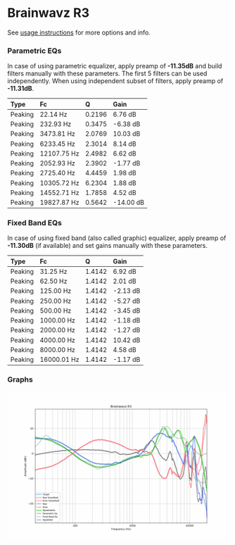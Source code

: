# Brainwavz R3
See [usage instructions](https://github.com/jaakkopasanen/AutoEq#usage) for more options and info.

### Parametric EQs
In case of using parametric equalizer, apply preamp of **-11.35dB** and build filters manually
with these parameters. The first 5 filters can be used independently.
When using independent subset of filters, apply preamp of **-11.31dB**.

| Type    | Fc          |      Q | Gain      |
|:--------|:------------|:-------|:----------|
| Peaking | 22.14 Hz    | 0.2196 | 6.76 dB   |
| Peaking | 232.93 Hz   | 0.3475 | -6.38 dB  |
| Peaking | 3473.81 Hz  | 2.0769 | 10.03 dB  |
| Peaking | 6233.45 Hz  | 2.3014 | 8.14 dB   |
| Peaking | 12107.75 Hz | 2.4982 | 6.62 dB   |
| Peaking | 2052.93 Hz  | 2.3902 | -1.77 dB  |
| Peaking | 2725.40 Hz  | 4.4459 | 1.98 dB   |
| Peaking | 10305.72 Hz | 6.2304 | 1.88 dB   |
| Peaking | 14552.71 Hz | 1.7858 | 4.52 dB   |
| Peaking | 19827.87 Hz | 0.5642 | -14.00 dB |

### Fixed Band EQs
In case of using fixed band (also called graphic) equalizer, apply preamp of **-11.30dB**
(if available) and set gains manually with these parameters.

| Type    | Fc          |      Q | Gain     |
|:--------|:------------|:-------|:---------|
| Peaking | 31.25 Hz    | 1.4142 | 6.92 dB  |
| Peaking | 62.50 Hz    | 1.4142 | 2.01 dB  |
| Peaking | 125.00 Hz   | 1.4142 | -2.13 dB |
| Peaking | 250.00 Hz   | 1.4142 | -5.27 dB |
| Peaking | 500.00 Hz   | 1.4142 | -3.45 dB |
| Peaking | 1000.00 Hz  | 1.4142 | -1.18 dB |
| Peaking | 2000.00 Hz  | 1.4142 | -1.27 dB |
| Peaking | 4000.00 Hz  | 1.4142 | 10.42 dB |
| Peaking | 8000.00 Hz  | 1.4142 | 4.58 dB  |
| Peaking | 16000.01 Hz | 1.4142 | -1.17 dB |

### Graphs
![](./Brainwavz%20R3.png)
